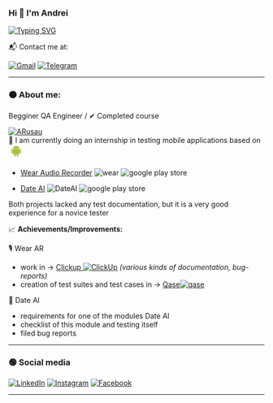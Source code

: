 ### Hi 👋 I'm Andrei

  [![Typing SVG](https://readme-typing-svg.demolab.com?font=Oswald&size=15&duration=4000&pause=1000&color=FF3316&background=000000&vCenter=true&height=30&lines=QA+Engineer;Let's+make+this+world+better)](https://git.io/typing-svg)  

  📬 Contact me at:  

[![Gmail](https://img.shields.io/badge/-Gmail-090909?style=for-the-badge&logo=gmail&logoColor=FF0000)](mailto:budn1k.qa@gmail.com)
[![Telegram](https://img.shields.io/badge/-Telegram-090909?style=for-the-badge&logo=telegram&logoColor=27A0D9)](https://t.me/GodR1ck21)

---

### 🟠 About me: 
Begginer QA Engineer  /  ✔ Completed course    

[![ARusau](https://img.shields.io/badge/A.Rusau-by%20Specialization%20Junior%20%2B-yellow)](https://artsiomrusau.com)  
💬  I am currently doing an internship in testing mobile applications based on <a href="https://android.com" target="_blank" rel="noreferrer"> <img src="https://raw.githubusercontent.com/devicons/devicon/master/icons/android/android-original-wordmark.svg" alt="android" width="30" height="30"/> </a>

- <a href="https://play.google.com/store/apps/details?id=com.rimidalv.dictaphone" target="_blank">Wear Audio Recorder</a> <img src="https://play-lh.googleusercontent.com/aH-unPF4xJ2OiQW72dtZWq6c9nEy3EpDlVwhzW9sYhm-k85hwovTymUV5UY3JpG9f7k=s48-rw" alt=wear audio recorder width="19" height="19"> <img src="https://camo.githubusercontent.com/0970391e8ed2f4cf4b738e87494c203e0e13052a6b7fa0468588ff7984e9ea8a/68747470733a2f2f696d672e736869656c64732e696f2f62616467652f476f6f676c655f506c61792d3431343134313f7374796c653d666f722d7468652d6261646765266c6f676f3d676f6f676c652d706c6179266c6f676f436f6c6f723d7768697465" alt="google play store" width="90" height="20"> 

- <a href="https://play.google.com/store/apps/details?id=me.tyschenko.dateai" target="_blank">Date AI</a> <img src="https://play-lh.googleusercontent.com/0b0pkDQ-X213RqcFXcVu8g7fJxJIP4ClXXBIluWg3u0r7mfNPDX4q9JjuMqZJghEcSlZ=w240-h480-rw" alt="DateAI" width="19" height="19"> <img src="https://camo.githubusercontent.com/0970391e8ed2f4cf4b738e87494c203e0e13052a6b7fa0468588ff7984e9ea8a/68747470733a2f2f696d672e736869656c64732e696f2f62616467652f476f6f676c655f506c61792d3431343134313f7374796c653d666f722d7468652d6261646765266c6f676f3d676f6f676c652d706c6179266c6f676f436f6c6f723d7768697465" alt="google play store" width="90" height="20">  

Both projects lacked any test documentation, but it is a very good experience for a novice tester  

📈 <b>Achievements/Improvements:</b>  

🎙 Wear AR  

- work in -> <a href="https://app.clickup.com/36773969/home" target="_blank"> Clickup <img src="https://app-cdn.clickup.com/assets/images/brand/clickup-symbol_color.svg" alt="ClickUp" width="19" height="19"></a> *(various kinds of documentation, bug-reports)*  
- creation of test suites and test cases in -> <a href="https://app.qase.io/" target="_blank"> Qase<img src="https://luna1.co/eb0187.png" alt="qase" width="20" height="20"></a>  

📱 Date AI  

- requirements for one of the modules Date AI
- checklist of this module and testing itself  
- filed bug reports

---

### 🟢 Social media


[![LinkedIn](https://img.shields.io/badge/-LinkedIn-090909?style=for-the-badge&logo=linkedin&logoColor=007BB6)](https://www.linkedin.com/in/andrei-budnik-3438b6274/)
[![Instagram](https://img.shields.io/badge/-Instagram-090909?style=for-the-badge&logo=instagram&logoColor=B4068E)](https://www.instagram.com/budnik4388)
[![Facebook](https://img.shields.io/badge/-Facebook-090909?style=for-the-badge&logo=Facebook&logoColor=1195F5)](https://www.facebook.com/profile.php?id=100006697063002)

---




